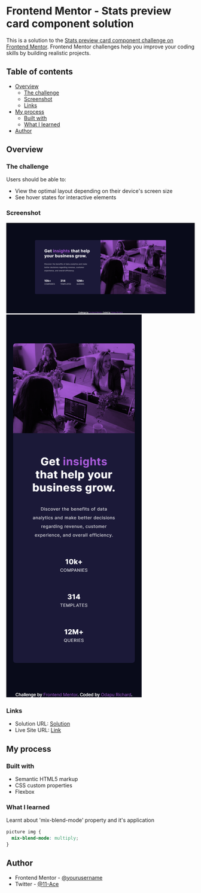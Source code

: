 # Frontend Mentor - Stats preview card component solution

This is a solution to the [Stats preview card component challenge on Frontend Mentor](https://www.frontendmentor.io/challenges/stats-preview-card-component-8JqbgoU62). Frontend Mentor challenges help you improve your coding skills by building realistic projects. 

## Table of contents

- [Overview](#overview)
  - [The challenge](#the-challenge)
  - [Screenshot](#screenshot)
  - [Links](#links)
- [My process](#my-process)
  - [Built with](#built-with)
  - [What I learned](#what-i-learned)
- [Author](#author)

## Overview

### The challenge

Users should be able to:

- View the optimal layout depending on their device's screen size
- See hover states for interactive elements

### Screenshot

![](screenshots/screenshot_desktop.png)
![](screenshots/screenshot_mobile.png)

### Links

- Solution URL: [Solution](https://github.com/11-Ace/stats-preview-card-component-main)
- Live Site URL: [Link](https://11-ace.github.io/stats-preview-card-component-main/)

## My process

### Built with

- Semantic HTML5 markup
- CSS custom properties
- Flexbox

### What I learned

Learnt about 'mix-blend-mode' property and it's application

```css
picture img {
  mix-blend-mode: multiply;
}
```

## Author

- Frontend Mentor - [@yourusername](https://www.frontendmentor.io/profile/11=Ace)
- Twitter - [@11-Ace](https://www.twitter.com/@11ace__)